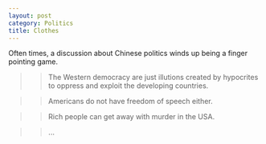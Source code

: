 ```yaml
---
layout: post
category: Politics
title: Clothes
---
```


Often times, a discussion about Chinese politics winds up being a finger pointing game.

>> The Western democracy are just illutions created by hypocrites to oppress and exploit the developing countries.

>> Americans do not have freedom of speech either.

>> Rich people can get away with murder in the USA.

>> ...
